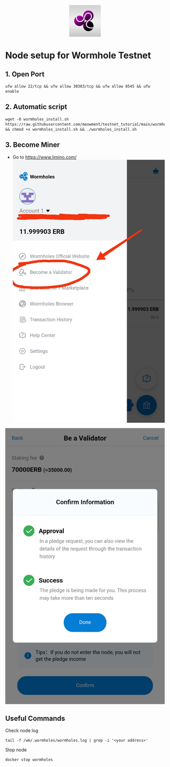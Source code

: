 <p align="center">
  <img height="100" height="auto" src="https://raw.githubusercontent.com/meowment/.github/main/images/20221003_175653.jpg">
</p>

# Node  setup for Wormhole Testnet

## 1. Open Port
```
ufw allow 22/tcp && ufw allow 30303/tcp && ufw allow 8545 && ufw enable
```

## 2. Automatic script
```
wget -O wormholes_install.sh https://raw.githubusercontent.com/meowment/testnet_tutorial/main/wormhole/wormholes_install.sh && chmod +x wormholes_install.sh && ./wormholes_install.sh
```
## 3. Become Miner
 - Go to https://www.limino.com/
![image](https://raw.githubusercontent.com/meowment/.github/main/images/IMG_20221003_180357.jpg)

![image](https://raw.githubusercontent.com/meowment/.github/main/images/IMG_20221003_180424.jpg) 

## Useful Commands
Check node log
```
tail -f /wm/.wormholes/wormholes.log | grep -i '<your address>'
```
Stop node
```
docker stop wormholes
```
